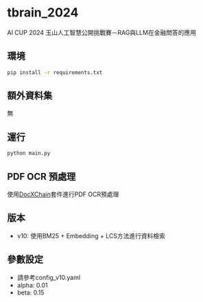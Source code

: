 # tbrain_2024
AI CUP 2024 玉山人工智慧公開挑戰賽－RAG與LLM在金融問答的應用

## 環境

```bash
pip install -r requirements.txt
```

## 額外資料集
無

## 運行

```bash
python main.py
```

## PDF OCR 預處理
使用[DocXChain](https://github.com/AlibabaResearch/AdvancedLiterateMachinery/tree/main/Applications/DocXChain)套件進行PDF OCR預處理


## 版本

- v10: 使用BM25 + Embedding + LCS方法進行資料檢索

## 參數設定

- 請參考config_v10.yaml
- alpha: 0.01
- beta: 0.15
